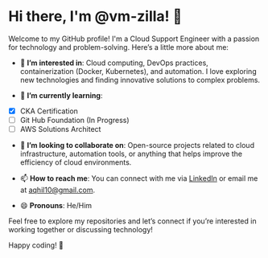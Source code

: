 # Hi there, I'm @vm-zilla! 👋

Welcome to my GitHub profile! I'm a Cloud Support Engineer with a passion for technology and problem-solving. Here’s a little more about me:

- 👀 **I’m interested in**: Cloud computing, DevOps practices, containerization (Docker, Kubernetes), and automation. I love exploring new technologies and finding innovative solutions to complex problems.

- 🌱 **I’m currently learning**:
- [X] CKA Certification
- [ ] Git Hub Foundation  (In Progress)
- [ ] AWS Solutions Architect

- 💞️ **I’m looking to collaborate on**: Open-source projects related to cloud infrastructure, automation tools, or anything that helps improve the efficiency of cloud environments. 

- 📫 **How to reach me**: You can connect with me via [LinkedIn](https://in.linkedin.com/in/akhil-uthaman) or email me at [aqhil10@gmail.com](mailto:aqhil10@gmail.com).

- 😄 **Pronouns**: He/Him

Feel free to explore my repositories and let’s connect if you’re interested in working together or discussing technology!

Happy coding! 🚀

<!---
vm-zilla/vm-zilla is a ✨ special ✨ repository because its `README.md` (this file) appears on your GitHub profile.
You can click the Preview link to take a look at your changes.
--->
